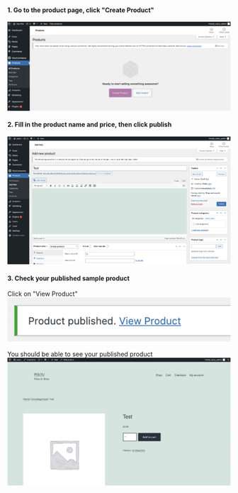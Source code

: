#### 1. Go to the product page, click "Create Product"

![Image](./assets/product.png)

#### 2. Fill in the product name and price, then click publish

![Image](./assets/product_fill.png)

#### 3. Check your published sample product

Click on "View Product"
<br/>
![Image](./assets/view_product.png)
<br/>
<br/>
You should be able to see your published product
![Image](./assets/pub_product.png)
